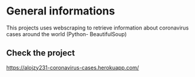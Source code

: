 # General informations
This projects uses webscraping to retrieve information about coronavirus cases around the world (Python- BeautifulSoup)

## Check the project
https://alojzy231-coronavirus-cases.herokuapp.com/
